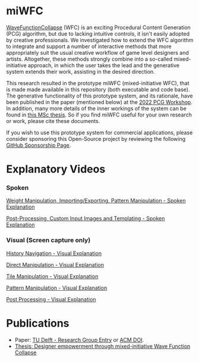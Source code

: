 # miWFC

[WaveFunctionCollapse](https://github.com/mxgmn/WaveFunctionCollapse) (WFC) is an exciting Procedural Content Generation (PCG) algorithm, but due to lacking intuitive controls, it isn't easily adopted by creative professionals. We investigated how to extend the WFC algorithm to integrate and support a number of interactive methods that more appropriately suit the usual creative workflow of game level designers and artists. Altogether, these methods strongly combine into a so-called mixed-initiative approach, in which the user takes the lead and the generative system extends their work, assisting in the desired direction.

This research resulted in the prototype miWFC (mixed-initiative WFC), that is made made available in this repository (both executable and code base). The generative functionality of this prototype system, and its rationale, have been published in the paper (mentioned below) at the [2022 PCG Workshop](https://www.pcgworkshop.com/). In addition, many more details of the inner workings of the system can be found in [this MSc thesis](https://repository.tudelft.nl/islandora/object/uuid:b84ed798-5227-476f-870a-72d1645aa759). So if you find miWFC useful for your own research or work, please cite these documents.

If you wish to use this prototype system for commercial applications, please consider sponsoring this Open-Source project by reviewing the following [GitHub Sponsorship Page](https://github.com/sponsors/ThijmenL98).

# Explanatory Videos

### Spoken
[Weight Manipulation, Importing/Exporting, Pattern Manipulation - Spoken Explanation](https://youtu.be/On6uKcH8BY4)

[Post-Processing, Custom Input Images and Templating - Spoken Explanation](https://youtu.be/KJcIXmldq5Y)

### Visual (Screen capture only)
[History Navigation - Visual Explanation](https://youtu.be/VSHoSfIzck8)

[Direct Manipulation - Visual Explanation](https://youtu.be/9wiFBr3OsvE)

[Tile Manipulation - Visual Explanation](https://youtu.be/SR3YS4HDgtc)

[Pattern Manipulation - Visual Explanation](https://youtu.be/9waxOTjjG9o)

[Post Processing - Visual Explanation](https://youtu.be/uo6D-fXZZn4)

# Publications

- Paper: [TU Delft - Research Group Entry](https://graphics.tudelft.nl/Publications-new/2022/LB22/) or [ACM DOI](https://doi.org/10.1145/3555858.3563266).
- [Thesis: Designer empowerment through mixed-initiative Wave Function Collapse](https://repository.tudelft.nl/islandora/object/uuid:b84ed798-5227-476f-870a-72d1645aa759)

